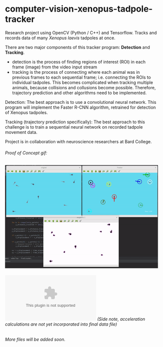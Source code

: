 # computer-vision-xenopus-tadpole-tracker
Research project using OpenCV (Python / C++) and Tensorflow. Tracks and records data of many *Xenopus laevis* tadpoles at once. 

There are two major components of this tracker program: **Detection** and **Tracking**.
  * detection is the process of finding regions of interest (ROI) in each frame (image) from the video input stream
  * tracking is the process of connecting where each animal was in previous frames to each sequential frame; 
    i.e. connecting the ROIs to individual tadpoles. This becomes complicated when tracking multiple animals, because collisions and collusions become possible. Therefore, trajectory prediction and other algorithms need to be implemented.


Detection: The best approach is to use a convolutional neural network. This program will implement the Faster R-CNN algorithm,  retrained for detection of Xenopus tadpoles. 

Tracking (trajectory prediction specifically): The best approach to this challenge is to train a sequential neural network on recorded tadpole movement data. 

Project is in collaboration with neuroscience researchers at Bard College.

###### Proof of Concept gif:

![Uh oh, it appears the gif didn't load. Please find the gif in the images folder of this repositiory.](/images/proof_of_concept.gif?raw=true "Proof of Concept")




###### ![Sample output file](https://github.com/alexander-hamme/Computer_Vision_Xenopus_Tadpole_Tracker/blob/master/data.csv) (Side note, acceleration calculations are not yet incorporated into final data file)


###### More files will be added soon.
